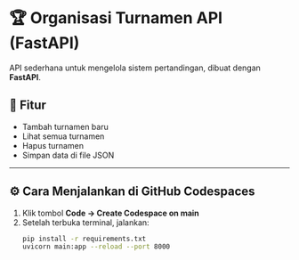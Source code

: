 # 🏆 Organisasi Turnamen API (FastAPI)

API sederhana untuk mengelola sistem pertandingan, dibuat dengan **FastAPI**.

## 🚀 Fitur
- Tambah turnamen baru
- Lihat semua turnamen
- Hapus turnamen
- Simpan data di file JSON

---

## ⚙️ Cara Menjalankan di GitHub Codespaces
1. Klik tombol **Code → Create Codespace on main**
2. Setelah terbuka terminal, jalankan:
   ```bash
   pip install -r requirements.txt
   uvicorn main:app --reload --port 8000
